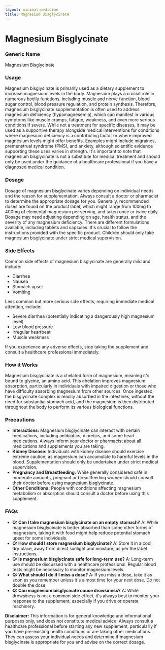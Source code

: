 ```yaml
---
layout: minimal-medicine
title: Magnesium Bisglycinate
---
```


# Magnesium Bisglycinate
### Generic Name
Magnesium Bisglycinate

### Usage
Magnesium bisglycinate is primarily used as a dietary supplement to increase magnesium levels in the body.  Magnesium plays a crucial role in numerous bodily functions, including muscle and nerve function, blood sugar control, blood pressure regulation, and protein synthesis.  Therefore, magnesium bisglycinate supplementation is often used to address magnesium deficiency (hypomagnesemia), which can manifest in various symptoms like muscle cramps, fatigue, weakness, and even more serious conditions if severe.  While not a treatment for specific diseases, it may be used as a supportive therapy alongside medical interventions for conditions where magnesium deficiency is a contributing factor or where improved magnesium levels might offer benefits.  Examples might include migraines, premenstrual syndrome (PMS), and anxiety, although scientific evidence supporting these uses varies in strength. It's important to note that magnesium bisglycinate is not a substitute for medical treatment and should only be used under the guidance of a healthcare professional if you have a diagnosed medical condition.

### Dosage
Dosage of magnesium bisglycinate varies depending on individual needs and the reason for supplementation.  Always consult a doctor or pharmacist to determine the appropriate dosage for you.  Generally, recommended doses are found on the product label, which might range from 100mg to 400mg of elemental magnesium per serving, and taken once or twice daily.  Dosage may need adjusting depending on age, health status, and the severity of any magnesium deficiency.  There are different formulations available, including tablets and capsules.  It's crucial to follow the instructions provided with the specific product.  Children should only take magnesium bisglycinate under strict medical supervision.


### Side Effects
Common side effects of magnesium bisglycinate are generally mild and include:

* Diarrhea
* Nausea
* Stomach upset
* Vomiting

Less common but more serious side effects, requiring immediate medical attention, include:

* Severe diarrhea (potentially indicating a dangerously high magnesium level)
* Low blood pressure
* Irregular heartbeat
* Muscle weakness


If you experience any adverse effects, stop taking the supplement and consult a healthcare professional immediately.


### How it Works
Magnesium bisglycinate is a chelated form of magnesium, meaning it's bound to glycine, an amino acid. This chelation improves magnesium absorption, particularly in individuals with impaired digestion or those who have difficulty absorbing magnesium from other sources. Once ingested, the bisglycinate complex is readily absorbed in the intestines, without the need for substantial stomach acid, and the magnesium is then distributed throughout the body to perform its various biological functions.


### Precautions
* **Interactions:** Magnesium bisglycinate can interact with certain medications, including antibiotics, diuretics, and some heart medications. Always inform your doctor or pharmacist about all medications and supplements you are taking.
* **Kidney Disease:** Individuals with kidney disease should exercise extreme caution, as magnesium can accumulate to harmful levels in the blood. Supplementation should only be undertaken under strict medical supervision.
* **Pregnancy and Breastfeeding:**  While generally considered safe in moderate amounts, pregnant or breastfeeding women should consult their doctor before using magnesium bisglycinate.
* **Other Conditions:** People with conditions affecting magnesium metabolism or absorption should consult a doctor before using this supplement.


### FAQs

* **Q: Can I take magnesium bisglycinate on an empty stomach?**  A: While magnesium bisglycinate is better absorbed than some other forms of magnesium, taking it with food might help reduce potential stomach upset for some individuals.
* **Q: How should I store magnesium bisglycinate?** A: Store it in a cool, dry place, away from direct sunlight and moisture, as per the label instructions.
* **Q: Is magnesium bisglycinate safe for long-term use?** A:  Long-term use should be discussed with a healthcare professional.  Regular blood tests might be necessary to monitor magnesium levels.
* **Q: What should I do if I miss a dose?** A: If you miss a dose, take it as soon as you remember unless it's almost time for your next dose. Do not double the dose.
* **Q: Can magnesium bisglycinate cause drowsiness?** A: While drowsiness is not a common side effect, it's always best to monitor your response to the supplement, especially if you drive or operate machinery.


**Disclaimer:** This information is for general knowledge and informational purposes only, and does not constitute medical advice.  Always consult a healthcare professional before starting any new supplement, particularly if you have pre-existing health conditions or are taking other medications.  They can assess your individual needs and determine if magnesium bisglycinate is appropriate for you and advise on the correct dosage.
